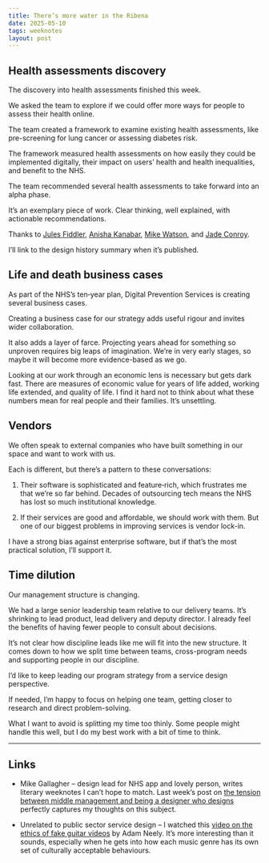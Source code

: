 ```yaml
---
title: There’s more water in the Ribena
date: 2025-05-10
tags: weeknotes
layout: post
---
```


## Health assessments discovery

The discovery into health assessments finished this week.

We asked the team to explore if we could offer more ways for people to assess their health online.

The team created a framework to examine existing health assessments, like pre-screening for lung cancer or assessing diabetes risk.

The framework measured health assessments on how easily they could be implemented digitally, their impact on users’ health and health inequalities, and benefit to the NHS.

The team recommended several health assessments to take forward into an alpha phase.

It’s an exemplary piece of work. Clear thinking, well explained, with actionable recommendations.

Thanks to [Jules Fiddler](https://www.linkedin.com/in/juliefidlerrawcoachingltd/), [Anisha Kanabar](https://www.linkedin.com/in/anishakanabar/), [Mike Watson](https://www.linkedin.com/in/michael-watson-ph-d-797a07a1/), and [Jade Conroy](https://www.linkedin.com/in/jade-conroy-855839111/).

I’ll link to the design history summary when it’s published.

## Life and death business cases

As part of the NHS’s ten‑year plan, Digital Prevention Services is creating several business cases.

Creating a business case for our strategy adds useful rigour and invites wider collaboration.

It also adds a layer of farce. Projecting years ahead for something so unproven requires big leaps of imagination. We’re in very early stages, so maybe it will become more evidence-based as we go.

Looking at our work through an economic lens is necessary but gets dark fast. There are measures of economic value for years of life added, working life extended, and quality of life. I find it hard not to think about what these numbers mean for real people and their families. It’s unsettling.

## Vendors

We often speak to external companies who have built something in our space and want to work with us.

Each is different, but there’s a pattern to these conversations:

1. Their software is sophisticated and feature‑rich, which frustrates me that we’re so far behind. Decades of outsourcing tech means the NHS has lost so much institutional knowledge.

2. If their services are good and affordable, we should work with them. But one of our biggest problems in improving services is vendor lock-in.

I have a strong bias against enterprise software, but if that’s the most practical solution, I’ll support it.

## Time dilution

Our management structure is changing.

We had a large senior leadership team relative to our delivery teams. It’s shrinking to lead product, lead delivery and deputy director. I already feel the benefits of having fewer people to consult about decisions.

It’s not clear how discipline leads like me will fit into the new structure. It comes down to how we split time between teams, cross-program needs and supporting people in our discipline.

I’d like to keep leading our program strategy from a service design perspective.

If needed, I’m happy to focus on helping one team, getting closer to research and direct problem-solving.

What I want to avoid is splitting my time too thinly. Some people might handle this well, but I do my best work with a bit of time to think.

---

## Links

- Mike Gallagher – design lead for NHS app and lovely person, writes literary weeknotes I can’t hope to match. Last week’s post on [the tension between middle management and being a designer who designs](https://mikegallagher.org/weeknote-wc-28-april-2025/) perfectly captures my thoughts on this subject.

- Unrelated to public sector service design – I watched this [video on the ethics of fake guitar videos](https://youtu.be/R1QEV9euGAg?si=HjqDPdZryCp9cb9E) by Adam Neely. It’s more interesting than it sounds, especially when he gets into how each music genre has its own set of culturally acceptable behaviours.
